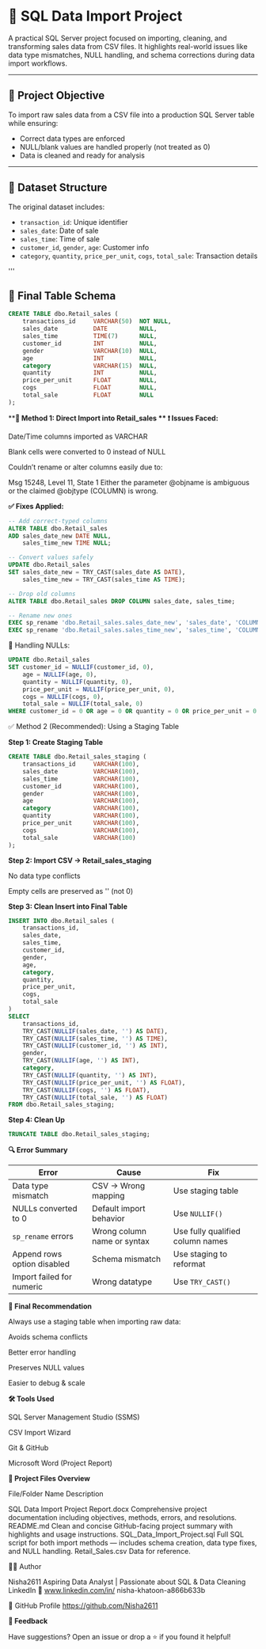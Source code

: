 # 🧾 SQL Data Import Project

A practical SQL Server project focused on importing, cleaning, and transforming sales data from CSV files. It highlights real-world issues like data type mismatches, NULL handling, and schema corrections during data import workflows.

---

## 📌 Project Objective

To import raw sales data from a CSV file into a production SQL Server table while ensuring:

- Correct data types are enforced
- NULL/blank values are handled properly (not treated as 0)
- Data is cleaned and ready for analysis

---

## 📂 Dataset Structure

The original dataset includes:

- `transaction_id`: Unique identifier
- `sales_date`: Date of sale
- `sales_time`: Time of sale
- `customer_id`, `gender`, `age`: Customer info
- `category`, `quantity`, `price_per_unit`, `cogs`, `total_sale`: Transaction details

'''

## 🧪 Final Table Schema

```sql
CREATE TABLE dbo.Retail_sales (
    transactions_id     VARCHAR(50)  NOT NULL,
    sales_date          DATE         NULL,
    sales_time          TIME(7)      NULL,
    customer_id         INT          NULL,
    gender              VARCHAR(10)  NULL,
    age                 INT          NULL,
    category            VARCHAR(15)  NULL,
    quantity            INT          NULL,
    price_per_unit      FLOAT        NULL,
    cogs                FLOAT        NULL,
    total_sale          FLOAT        NULL
);

```
****🧰 Method 1: Direct Import into Retail_sales
**
**❗ Issues Faced:****

Date/Time columns imported as VARCHAR

Blank cells were converted to 0 instead of NULL

Couldn’t rename or alter columns easily due to:

Msg 15248, Level 11, State 1
Either the parameter @objname is ambiguous or the claimed @objtype (COLUMN) is wrong.


**✅ Fixes Applied:**
```sql
-- Add correct-typed columns
ALTER TABLE dbo.Retail_sales
ADD sales_date_new DATE NULL,
    sales_time_new TIME NULL;

-- Convert values safely
UPDATE dbo.Retail_sales
SET sales_date_new = TRY_CAST(sales_date AS DATE),
    sales_time_new = TRY_CAST(sales_time AS TIME);

-- Drop old columns
ALTER TABLE dbo.Retail_sales DROP COLUMN sales_date, sales_time;

-- Rename new ones
EXEC sp_rename 'dbo.Retail_sales.sales_date_new', 'sales_date', 'COLUMN';
EXEC sp_rename 'dbo.Retail_sales.sales_time_new', 'sales_time', 'COLUMN';

```
🔄 Handling NULLs:
```sql
UPDATE dbo.Retail_sales
SET customer_id = NULLIF(customer_id, 0),
    age = NULLIF(age, 0),
    quantity = NULLIF(quantity, 0),
    price_per_unit = NULLIF(price_per_unit, 0),
    cogs = NULLIF(cogs, 0),
    total_sale = NULLIF(total_sale, 0)
WHERE customer_id = 0 OR age = 0 OR quantity = 0 OR price_per_unit = 0 OR cogs = 0 OR total_sale = 0;

```

✅ Method 2 (Recommended): Using a Staging Table

**Step 1: Create Staging Table**
```sql
CREATE TABLE dbo.Retail_sales_staging (
    transactions_id     VARCHAR(100),
    sales_date          VARCHAR(100),
    sales_time          VARCHAR(100),
    customer_id         VARCHAR(100),
    gender              VARCHAR(100),
    age                 VARCHAR(100),
    category            VARCHAR(100),
    quantity            VARCHAR(100),
    price_per_unit      VARCHAR(100),
    cogs                VARCHAR(100),
    total_sale          VARCHAR(100)
);
```

**Step 2: Import CSV → Retail_sales_staging**

No data type conflicts

Empty cells are preserved as '' (not 0)


**Step 3: Clean Insert into Final Table**
```sql
INSERT INTO dbo.Retail_sales (
    transactions_id,
    sales_date,
    sales_time,
    customer_id,
    gender,
    age,
    category,
    quantity,
    price_per_unit,
    cogs,
    total_sale
)
SELECT
    transactions_id,
    TRY_CAST(NULLIF(sales_date, '') AS DATE),
    TRY_CAST(NULLIF(sales_time, '') AS TIME),
    TRY_CAST(NULLIF(customer_id, '') AS INT),
    gender,
    TRY_CAST(NULLIF(age, '') AS INT),
    category,
    TRY_CAST(NULLIF(quantity, '') AS INT),
    TRY_CAST(NULLIF(price_per_unit, '') AS FLOAT),
    TRY_CAST(NULLIF(cogs, '') AS FLOAT),
    TRY_CAST(NULLIF(total_sale, '') AS FLOAT)
FROM dbo.Retail_sales_staging;
```

**Step 4: Clean Up**
```sql
TRUNCATE TABLE dbo.Retail_sales_staging;

```

**🔍 Error Summary**

| Error                       | Cause                       | Fix                              |
| --------------------------- | --------------------------- | -------------------------------- |
| Data type mismatch          | CSV → Wrong mapping         | Use staging table                |
| NULLs converted to 0        | Default import behavior     | Use `NULLIF()`                   |
| `sp_rename` errors          | Wrong column name or syntax | Use fully qualified column names |
| Append rows option disabled | Schema mismatch             | Use staging to reformat          |
| Import failed for numeric   | Wrong datatype              | Use `TRY_CAST()`                 |



**🏁 Final Recommendation**

Always use a staging table when importing raw data:

Avoids schema conflicts

Better error handling

Preserves NULL values

Easier to debug & scale



**🛠 Tools Used**

SQL Server Management Studio (SSMS)

CSV Import Wizard

Git & GitHub

Microsoft Word (Project Report)



**📁 Project Files Overview**

File/Folder Name	                               Description

SQL Data Import Project Report.docx	 Comprehensive project documentation including objectives, methods, errors, and                                               resolutions.
README.md	                         Clean and concise GitHub-facing project summary with highlights and usage instructions.
SQL_Data_Import_Project.sql	         Full SQL script for both import methods — includes schema creation, data type fixes,                                         and NULL handling.
Retail_Sales.csv                     Data for reference.


👩‍💻 Author

Nisha2611
Aspiring Data Analyst | Passionate about SQL & Data Cleaning
LinkedIn
🔗 www.linkedin.com/in/
nisha-khatoon-a866b633b

🔗 GitHub Profile
https://github.com/Nisha2611



**💬 Feedback**

Have suggestions? Open an issue or drop a ⭐ if you found it helpful!


